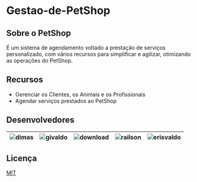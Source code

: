 # Gestao-de-PetShop
<p align="center">
  <a href="https://github.com/implementacaoteste/TEC.2022.1.105.Gestao-de-PetShop">
   </a>
</p>

## Sobre o PetShop

É um sistema de agendamento voltado a prestação de serviços personalizado, com vários recursos para simplificar e agilizar, otimizando as operações do PetShop.

## Recursos

- Gerenciar os Clientes, os Animais e os Profissionais
- Agendar serviços prestados ao PetShop

## Desenvolvedores
<!-- ALL-CONTRIBUTORS-LIST:START - Do not remove or modify this section -->
<!-- prettier-ignore -->
![dimas](https://github.com/milenacalacio.png;border-radius="25px") |![givaldo](https://github.com/implementacaoteste/TEC.2022.1.105.Gestao-de-PetShop/assets/101278555/743e4b71-36b2-43ed-a0ac-8b4643184c57;width="100px") |![download](https://avatars.githubusercontent.com/u/124616980?v=4)|![railson](https://github.com/implementacaoteste/TEC.2022.1.105.Gestao-de-PetShop/assets/101278555/9a9f1d78-ab6c-4b06-ba27-659d9dd03c89) |![erisvaldo](https://github.com/implementacaoteste/TEC.2022.1.105.Gestao-de-PetShop/assets/101278555/040f9015-b1bd-4f6f-8199-3dcdbacf4877)
 |:-----------------------------:|:-----------------------------:|:-----------------------------:|:-----------------------------:|:-----------------------------:|




<!-- ALL-CONTRIBUTORS-LIST:END -->

## Licença

[MIT](https://choosealicense.com/licenses/mit/)
